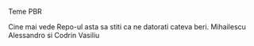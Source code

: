 Teme PBR

Cine mai vede Repo-ul asta sa stiti ca ne datorati cateva beri. Mihailescu Alessandro si Codrin Vasiliu
